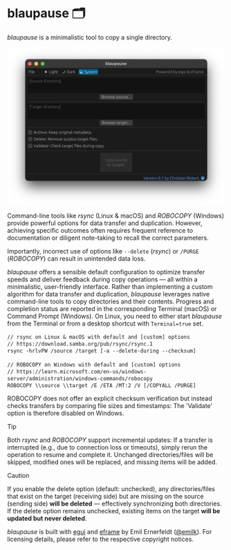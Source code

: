 # blaupause 🗂️

_blaupause_ is a minimalistic tool to copy a single directory.

<img src="./assets/gui.png" alt="GUI with macOS" width="566">  

Command-line tools like _rsync_ (Linux & macOS) and _ROBOCOPY_ (Windows) provide powerful options for data transfer and duplication. However, achieving specific outcomes often requires frequent reference to documentation or diligent note-taking to recall the correct parameters.

Importantly, incorrect use of options like `--delete` (_rsync_) or `/PURGE` (_ROBOCOPY_) can result in unintended data loss.

_blaupause_ offers a sensible default configuration to optimize transfer speeds and deliver feedback during copy operations — all within a minimalistic, user-friendly interface. Rather than implementing a custom algorithm for data transfer and duplication, _blaupause_ leverages native command-line tools to copy directories and their contents. Progress and completion status are reported in the corresponding Terminal (macOS) or Command Prompt (Windows). On Linux, you need to either start _blaupause_ from the Terminal or from a desktop shortcut with `Terminal=true` set.

```
// rsync on Linux & macOS with default and [custom] options
// https://download.samba.org/pub/rsync/rsync.1
rsync -hrlvPW /source /target [-a --delete-during --checksum]

// ROBOCOPY on Windows with default and [custom] options
// https://learn.microsoft.com/en-us/windows-server/administration/windows-commands/robocopy
ROBOCOPY \\source \\target /E /ETA /MT:2 /V [/COPYALL /PURGE]
```
ROBOCOPY does not offer an explicit checksum verification but instead checks transfers by comparing file sizes and timestamps: The 'Validate' option is therefore disabled on Windows.

>[!TIP]
Both _rsync_ and _ROBOCOPY_ support incremental updates: If a transfer is interrupted (e.g., due to connection loss or timeouts), simply rerun the operation to resume and complete it. Unchanged directories/files will be skipped, modified ones will be replaced, and missing items will be added.

>[!CAUTION]
If you enable the delete option (default: unchecked), any directories/files that exist on the target (receiving side) but are missing on the source (sending side) **will be deleted** — effectively synchronizing both directories. If the delete option remains unchecked, existing items on the target **will be updated but never deleted**.

_blaupause_ is built with [egui](https://github.com/emilk/egui) and [eframe](https://github.com/emilk/egui/tree/master/crates/eframe) by Emil Ernerfeldt ([@emilk](https://github.com/emilk)). For licensing details, please refer to the respective copyright notices.
